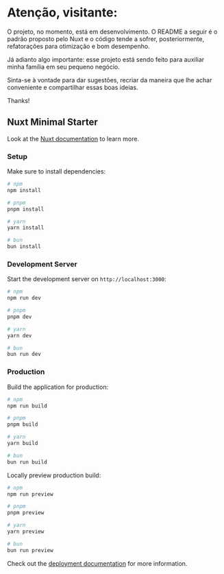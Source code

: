 # Atenção, visitante:
O projeto, no momento, está em desenvolvimento. O README a seguir é o padrão proposto pelo Nuxt e o código tende a sofrer, posteriormente, refatorações para otimização e bom desempenho.

Já adianto algo importante: esse projeto está sendo feito para auxiliar minha família em seu pequeno negócio.

Sinta-se à vontade para dar sugestões, recriar da maneira que lhe achar conveniente e compartilhar essas boas ideias.

Thanks!

## Nuxt Minimal Starter

Look at the [Nuxt documentation](https://nuxt.com/docs/getting-started/introduction) to learn more.

### Setup

Make sure to install dependencies:

```bash
# npm
npm install

# pnpm
pnpm install

# yarn
yarn install

# bun
bun install
```

### Development Server

Start the development server on `http://localhost:3000`:

```bash
# npm
npm run dev

# pnpm
pnpm dev

# yarn
yarn dev

# bun
bun run dev
```

### Production

Build the application for production:

```bash
# npm
npm run build

# pnpm
pnpm build

# yarn
yarn build

# bun
bun run build
```

Locally preview production build:

```bash
# npm
npm run preview

# pnpm
pnpm preview

# yarn
yarn preview

# bun
bun run preview
```

Check out the [deployment documentation](https://nuxt.com/docs/getting-started/deployment) for more information.
